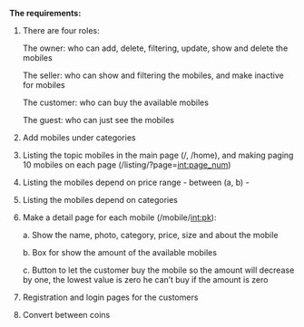 **The requirements:**

1. There are four roles:

    The owner: who can add, delete, filtering, update, show and delete the mobiles

    The seller: who can show and filtering the mobiles, and make inactive for mobiles
    
    The customer: who can buy the available mobiles 
    
    The guest: who can just see the mobiles

2. Add mobiles under categories 
3. Listing the topic mobiles in the main page (/, /home), and making paging 10 mobiles on each page (/listing/?page=<int:page_num>)
4. Listing the mobiles depend on price range - between (a, b) -
5. Listing the mobiles depend on categories
6. Make a detail page for each mobile (/mobile/<int:pk>):
    
    a. Show the name, photo, category, price, size and about the mobile
    
    b. Box for show the amount of the available mobiles   
    
    c. Button to let the customer buy the mobile so the amount will decrease by one, the lowest value is zero he can’t buy if the amount is zero 

7. Registration and login pages for the customers  
8. Convert between coins

